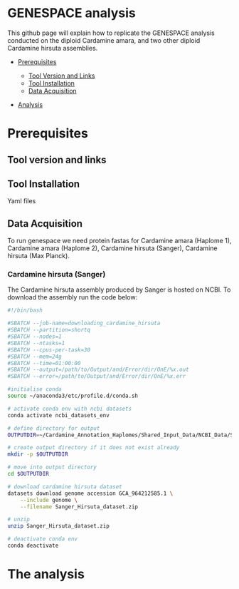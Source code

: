 # GENESPACE analysis

This github page will explain how to replicate the GENESPACE analysis conducted on the diploid Cardamine amara, and two other diploid Cardamine hirsuta assemblies.

+ [Prerequisites](#prerequisites)
  - [Tool Version and Links](#tool-version-and-links)
  - [Tool Installation](#tool-installation)
  - [Data Acquisition](#data-acquisition)
    
+ [Analysis](#the-analysis)
  


# Prerequisites

## Tool version and links

## Tool Installation
Yaml files

## Data Acquisition

To run genespace we need protein fastas for Cardamine amara (Haplome 1), Cardamine amara (Haplome 2), Cardamine hirsuta (Sanger), Cardamine hirsuta (Max Planck).

### Cardamine hirsuta (Sanger)
The Cardamine hirsuta assembly produced by Sanger is hosted on NCBI. To download the assembly run the code below:

```bash
#!/bin/bash

#SBATCH --job-name=downloading_cardamine_hirsuta
#SBATCH --partition=shortq
#SBATCH --nodes=1
#SBATCH --ntasks=1
#SBATCH --cpus-per-task=30
#SBATCH --mem=24g
#SBATCH --time=01:00:00
#SBATCH --output=/path/to/Output/and/Error/dir/OnE/%x.out
#SBATCH --error=/path/to/Output/and/Error/dir/OnE/%x.err

#initialise conda
source ~/anaconda3/etc/profile.d/conda.sh

# activate conda env with ncbi datasets
conda activate ncbi_datasets_env

# define directory for output
OUTPUTDIR=~/Cardamine_Annotation_Haplomes/Shared_Input_Data/NCBI_Data/Sanger_Hirsuta

# create output directory if it does not exist already
mkdir -p $OUTPUTDIR

# move into output directory
cd $OUTPUTDIR

# download cardamine hirsuta dataset
datasets download genome accession GCA_964212585.1 \
	--include genome \
	--filename Sanger_Hirsuta_dataset.zip

# unzip
unzip Sanger_Hirsuta_dataset.zip

# deactivate conda env
conda deactivate

```

# The analysis


